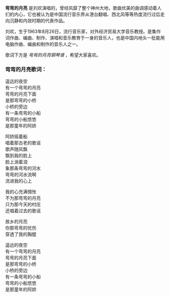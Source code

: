 

**弯弯的月亮**
是刘欢演唱的，曾经风靡了整个神州大地，歌曲优美的曲调感动着人们的内心，它也被认为是中国流行音乐界从港台翻唱、西北风等等热度流行过后走向沉静和内敛时期的代表作品。

  
刘欢，生于1963年8月26日，流行音乐家，对外经济贸易大学音乐教授。是集作词作曲、编曲、制作、演唱和音乐教育于一身的音乐人，也是中国内地头一批能用电脑作曲、编曲和制作的音乐人之一。

  
歌词下方是 _弯弯的月亮钢琴谱_ ，希望大家喜欢。

### 弯弯的月亮歌词：

遥远的夜空  
有一个弯弯的月亮  
弯弯的月亮下面  
是那弯弯的小桥  
小桥的旁边  
有一条弯弯的小船  
弯弯的小船悠悠  
是那童年的阿娇

阿娇摇着船  
唱着那古老的歌谣  
歌声随风飘  
飘到我的脸上  
脸上淌着泪  
象那条弯弯的河水  
弯弯的河水流啊  
流进我的心上

我的心充满惆怅  
不为那弯弯的月亮  
只为那今天的村庄  
还唱着过去的歌谣

故乡的月亮  
你那弯弯的忧伤  
穿透了我的胸膛

遥远的夜空  
有一个弯弯的月亮  
弯弯的月亮下面  
是那弯弯的小桥  
小桥的旁边  
有一条弯弯的小船  
弯弯的小船悠悠  
是那童年的阿娇

